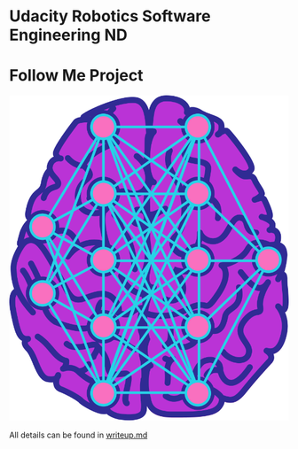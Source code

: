 # Udacity Robotics Software Engineering ND

# Follow Me Project

![brain](./images/brain.png)

All details can be found in [writeup.md](writeup.md)



